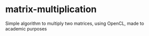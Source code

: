 # matrix-multiplication
Simple algorithm to multiply two matrices, using OpenCL, made to academic purposes
